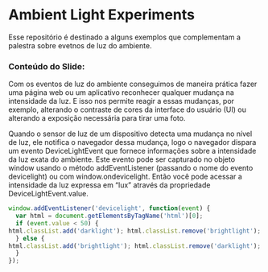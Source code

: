 # Ambient Light Experiments

Esse repositório é destinado a alguns exemplos que complementam a palestra sobre evetnos de luz do ambiente.

### Conteúdo do Slide:

Com os eventos de luz do ambiente conseguimos de maneira prática fazer uma página web ou um aplicativo reconhecer qualquer mudança na intensidade da luz.
E isso nos permite reagir a essas mudanças, por exemplo, alterando o contraste de cores da interface do usuário (UI) ou alterando a exposição necessária para tirar uma foto.

Quando o sensor de luz de um dispositivo detecta uma mudança no nível de luz, ele notifica o navegador dessa mudança, logo o navegador dispara um evento DeviceLightEvent que fornece informações sobre a intensidade da luz exata do ambiente.
Este evento pode ser capturado no objeto window usando o método addEventListener (passando o nome do evento devicelight) ou com window.ondevicelight.
Então você pode acessar a intensidade da luz expressa em “lux” através da propriedade DeviceLightEvent.value.

```javascript
window.addEventListener('devicelight', function(event) {
  var html = document.getElementsByTagName('html')[0];
  if (event.value < 50) {
html.classList.add('darklight'); html.classList.remove('brightlight');
  } else {
html.classList.add('brightlight'); html.classList.remove('darklight');
  }
});
```